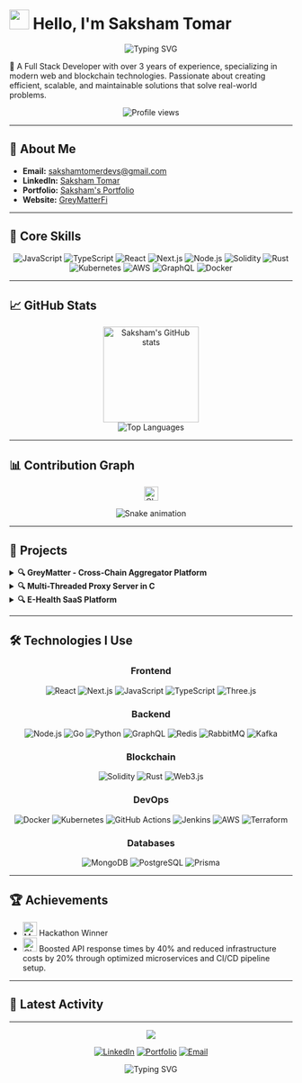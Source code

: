 # <img src="https://raw.githubusercontent.com/Tarikul-Islam-Anik/Animated-Fluent-Emojis/master/Emojis/Hand%20gestures/Waving%20Hand.png" width="35" height="35"> Hello, I'm Saksham Tomar

<div align="center">
  <img src="https://readme-typing-svg.herokuapp.com?font=Fira+Code&pause=1000&color=58A6FF&center=true&vCenter=true&random=false&width=435&lines=Full+Stack+Developer;Blockchain+Enthusiast;DevOps+Engineer;Problem+Solver" alt="Typing SVG" />
</div>

🚀 A Full Stack Developer with over 3 years of experience, specializing in modern web and blockchain technologies. Passionate about creating efficient, scalable, and maintainable solutions that solve real-world problems.

<div align="center">
  <img src="https://komarev.com/ghpvc/?username=saksham-tomer&style=flat-square&color=blue" alt="Profile views"/>
</div>

---

## 💼 About Me

- **Email:** sakshamtomerdevs@gmail.com
- **LinkedIn:** [Saksham Tomar](https://www.linkedin.com/in/saksham-tomar-8090b22b7/)
- **Portfolio:** [Saksham's Portfolio](https://port-one-brown.vercel.app/)
- **Website:** [GreyMatterFi](https://greymatterfi.tech)

---

## 🔧 Core Skills

<div align="center">
  
![JavaScript](https://img.shields.io/badge/-JavaScript-F7DF1E?style=for-the-badge&logo=javascript&logoColor=black&labelColor=F7DF1E)
![TypeScript](https://img.shields.io/badge/-TypeScript-3178C6?style=for-the-badge&logo=typescript&logoColor=white&labelColor=3178C6)
![React](https://img.shields.io/badge/-React-61DAFB?style=for-the-badge&logo=react&logoColor=black&labelColor=61DAFB)
![Next.js](https://img.shields.io/badge/-Next.js-000000?style=for-the-badge&logo=nextdotjs&logoColor=white&labelColor=000000)
![Node.js](https://img.shields.io/badge/-Node.js-339933?style=for-the-badge&logo=nodedotjs&logoColor=white&labelColor=339933)
![Solidity](https://img.shields.io/badge/-Solidity-363636?style=for-the-badge&logo=solidity&logoColor=white&labelColor=363636)
![Rust](https://img.shields.io/badge/-Rust-000000?style=for-the-badge&logo=rust&logoColor=white&labelColor=000000)
![Kubernetes](https://img.shields.io/badge/-Kubernetes-326CE5?style=for-the-badge&logo=kubernetes&logoColor=white&labelColor=326CE5)
![AWS](https://img.shields.io/badge/-AWS-232F3E?style=for-the-badge&logo=amazonaws&logoColor=white&labelColor=232F3E)
![GraphQL](https://img.shields.io/badge/-GraphQL-E10098?style=for-the-badge&logo=graphql&logoColor=white&labelColor=E10098)
![Docker](https://img.shields.io/badge/-Docker-2496ED?style=for-the-badge&logo=docker&logoColor=white&labelColor=2496ED)

</div>

---

## 📈 GitHub Stats

<div align="center">
  <img src="https://github-readme-stats.vercel.app/api?username=saksham-tomer&show_icons=true&theme=radical" alt="Saksham's GitHub stats" height="170px" />
</div>

<div align="center">
  <img src="https://github-readme-stats.vercel.app/api/top-langs/?username=saksham-tomer&layout=compact&theme=radical" alt="Top Languages" />
</div>

---

## 📊 Contribution Graph

<div align="center">
  <img src="https://raw.githubusercontent.com/Tarikul-Islam-Anik/Animated-Fluent-Emojis/master/Emojis/Activities/Chart%20Increasing.png" width="25" height="25" alt="Chart" /> 
  
  ![Snake animation](https://github.com/saksham-tomer/saksham-tomer/blob/output/github-contribution-grid-snake-dark.svg)
</div>

---

## 🌟 Projects

<details>
  <summary><b>🔍 GreyMatter - Cross-Chain Aggregator Platform</b></summary>
  <br/>
  <p>A cross-chain aggregator platform using Wormhole for token bridging and DeFi protocol integration. GreyMatter retrieves yield farming data from DeFiLlama and other sources, providing an AI chatbot interface for an enhanced user experience.</p>
  <p><b>Technologies:</b> Web3.js, React, Node.js, Solidity</p>
  <a href="https://github.com/saksham-tomer/greymatter">View Repository</a>
</details>

<details>
  <summary><b>🔍 Multi-Threaded Proxy Server in C</b></summary>
  <br/>
  <p>Developed a highly efficient, multi-threaded proxy server with an LRU caching mechanism, utilizing pthreads for handling concurrent requests. Achieved a 40% improvement in response times and 30% reduction in data inconsistencies with mutexes and semaphores.</p>
  <p><b>Technologies:</b> C, pthreads, Systems Programming</p>
  <a href="https://github.com/saksham-tomer/proxyServerMultiThreaded">View Repository</a>
</details>

<details>
  <summary><b>🔍 E-Health SaaS Platform</b></summary>
  <br/>
  <p>An e-health app developed for SRMS Hospital, built with Next.js and WebRTC for online consultations. Deployed with Docker and Kubernetes for scalability, using Redis for message queuing and Kafka for real-time notifications.</p>
  <p><b>Technologies:</b> Next.js, WebRTC, Docker, Kubernetes, Redis, Kafka</p>
</details>

---

## 🛠️ Technologies I Use

<div align="center">
  
### Frontend
![React](https://img.shields.io/badge/-React-61DAFB?style=flat-square&logo=react&logoColor=black)
![Next.js](https://img.shields.io/badge/-Next.js-000000?style=flat-square&logo=nextdotjs&logoColor=white)
![JavaScript](https://img.shields.io/badge/-JavaScript-F7DF1E?style=flat-square&logo=javascript&logoColor=black)
![TypeScript](https://img.shields.io/badge/-TypeScript-3178C6?style=flat-square&logo=typescript&logoColor=white)
![Three.js](https://img.shields.io/badge/-Three.js-000000?style=flat-square&logo=threedotjs&logoColor=white)

### Backend
![Node.js](https://img.shields.io/badge/-Node.js-339933?style=flat-square&logo=nodedotjs&logoColor=white)
![Go](https://img.shields.io/badge/-Go-00ADD8?style=flat-square&logo=go&logoColor=white)
![Python](https://img.shields.io/badge/-Python-3776AB?style=flat-square&logo=python&logoColor=white)
![GraphQL](https://img.shields.io/badge/-GraphQL-E10098?style=flat-square&logo=graphql&logoColor=white)
![Redis](https://img.shields.io/badge/-Redis-DC382D?style=flat-square&logo=redis&logoColor=white)
![RabbitMQ](https://img.shields.io/badge/-RabbitMQ-FF6600?style=flat-square&logo=rabbitmq&logoColor=white)
![Kafka](https://img.shields.io/badge/-Kafka-231F20?style=flat-square&logo=apachekafka&logoColor=white)

### Blockchain
![Solidity](https://img.shields.io/badge/-Solidity-363636?style=flat-square&logo=solidity&logoColor=white)
![Rust](https://img.shields.io/badge/-Rust-000000?style=flat-square&logo=rust&logoColor=white)
![Web3.js](https://img.shields.io/badge/-Web3.js-F16822?style=flat-square&logo=web3dotjs&logoColor=white)

### DevOps
![Docker](https://img.shields.io/badge/-Docker-2496ED?style=flat-square&logo=docker&logoColor=white)
![Kubernetes](https://img.shields.io/badge/-Kubernetes-326CE5?style=flat-square&logo=kubernetes&logoColor=white)
![GitHub Actions](https://img.shields.io/badge/-GitHub_Actions-2088FF?style=flat-square&logo=githubactions&logoColor=white)
![Jenkins](https://img.shields.io/badge/-Jenkins-D24939?style=flat-square&logo=jenkins&logoColor=white)
![AWS](https://img.shields.io/badge/-AWS-232F3E?style=flat-square&logo=amazonaws&logoColor=white)
![Terraform](https://img.shields.io/badge/-Terraform-7B42BC?style=flat-square&logo=terraform&logoColor=white)

### Databases
![MongoDB](https://img.shields.io/badge/-MongoDB-47A248?style=flat-square&logo=mongodb&logoColor=white)
![PostgreSQL](https://img.shields.io/badge/-PostgreSQL-4169E1?style=flat-square&logo=postgresql&logoColor=white)
![Prisma](https://img.shields.io/badge/-Prisma-2D3748?style=flat-square&logo=prisma&logoColor=white)
  
</div>

---

## 🏆 Achievements

- <img src="https://raw.githubusercontent.com/Tarikul-Islam-Anik/Animated-Fluent-Emojis/master/Emojis/Objects/1st%20Place%20Medal.png" width="25" height="25" alt="Medal"> Hackathon Winner
- <img src="https://raw.githubusercontent.com/Tarikul-Islam-Anik/Animated-Fluent-Emojis/master/Emojis/Objects/Chart%20Increasing.png" width="25" height="25" alt="Chart"> Boosted API response times by 40% and reduced infrastructure costs by 20% through optimized microservices and CI/CD pipeline setup.

---

## 🔄 Latest Activity

<!-- GITHUB_ACTIVITY starts -->
<!-- Will be filled by GitHub Actions -->
<!-- GITHUB_ACTIVITY ends -->

---

<div align="center">
  <img src="https://capsule-render.vercel.app/api?type=waving&color=gradient&height=100&section=footer&animation=twinkling"/>
</div>

<div align="center">
  
  [![LinkedIn](https://img.shields.io/badge/LinkedIn-0077B5?style=for-the-badge&logo=linkedin&logoColor=white)](https://www.linkedin.com/in/saksham-tomar-8090b22b7/)
  [![Portfolio](https://img.shields.io/badge/Portfolio-000000?style=for-the-badge&logo=About.me&logoColor=white)](https://port-one-brown.vercel.app/)
  [![Email](https://img.shields.io/badge/Email-D14836?style=for-the-badge&logo=gmail&logoColor=white)](mailto:sakshamtomerdevs@gmail.com)
  
</div>

<div align="center">
  <img src="https://readme-typing-svg.herokuapp.com?font=Fira+Code&pause=1000&color=58A6FF&center=true&vCenter=true&width=500&lines=Let's+connect+and+build+something+amazing!" alt="Typing SVG" />
</div>
